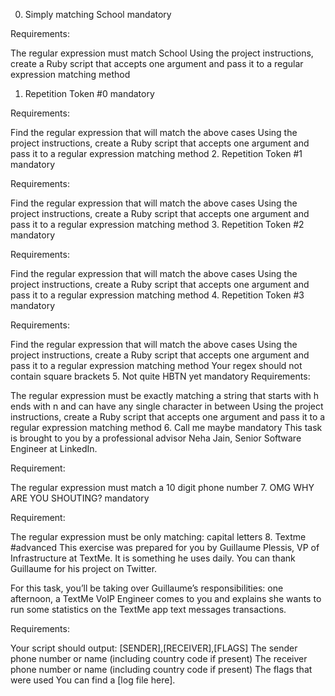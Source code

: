 0. Simply matching School
mandatory


Requirements:

The regular expression must match School
Using the project instructions, create a Ruby script that accepts one argument and pass it to a regular expression matching method
1. Repetition Token #0
mandatory


Requirements:

Find the regular expression that will match the above cases
Using the project instructions, create a Ruby script that accepts one argument and pass it to a regular expression matching method
2. Repetition Token #1
mandatory


Requirements:

Find the regular expression that will match the above cases
Using the project instructions, create a Ruby script that accepts one argument and pass it to a regular expression matching method
3. Repetition Token #2
mandatory


Requirements:

Find the regular expression that will match the above cases
Using the project instructions, create a Ruby script that accepts one argument and pass it to a regular expression matching method
4. Repetition Token #3
mandatory


Requirements:

Find the regular expression that will match the above cases
Using the project instructions, create a Ruby script that accepts one argument and pass it to a regular expression matching method
Your regex should not contain square brackets
5. Not quite HBTN yet
mandatory
Requirements:

The regular expression must be exactly matching a string that starts with h ends with n and can have any single character in between
Using the project instructions, create a Ruby script that accepts one argument and pass it to a regular expression matching method
6. Call me maybe
mandatory
This task is brought to you by a professional advisor Neha Jain, Senior Software Engineer at LinkedIn.

Requirement:

The regular expression must match a 10 digit phone number
7. OMG WHY ARE YOU SHOUTING?
mandatory


Requirement:

The regular expression must be only matching: capital letters
8. Textme
#advanced
This exercise was prepared for you by Guillaume Plessis, VP of Infrastructure at TextMe. It is something he uses daily. You can thank Guillaume for his project on Twitter.

For this task, you’ll be taking over Guillaume’s responsibilities: one afternoon, a TextMe VoIP Engineer comes to you and explains she wants to run some statistics on the TextMe app text messages transactions.

Requirements:

Your script should output: [SENDER],[RECEIVER],[FLAGS]
The sender phone number or name (including country code if present)
The receiver phone number or name (including country code if present)
The flags that were used
You can find a [log file here].
